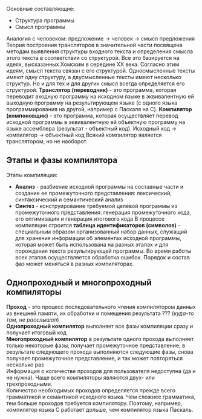 Основные составляющие:
- Структура программы 
- Смысл программы 
  
Аналогия с человеком: предложение → человек → смысл предложения
Теория построения трансляторов в значительной части посвящена методам выявления структуры входного текста и определения смысла этого текста в соответствии со структурой. Все это базируется на идеях, высказанных Хомским в середине XX века. Согласно этим идеям, смысл текста связан с его структурой. Односмысленные тексты имеют одну структуру, а двусмысленные тексты имеют несколько структур. Но и для тех и для других смысл всегда определяется его структурой.
**Транслятор (переводчик)** - это программа, которая переводит входную программу на исходном языке в эквивалентную ей выходную программу на результирующем языке (с одного языка программирования на другой, например с Паскаля на C).
**Компилятор (компоновщик)** - это программа, которая осуществляет перевод исходной программы в эквивалентную ей объектную программу на языке ассемблера (результат - объектный код).
Исходный код → компилятор → объектный код
Всякий компилятор является транслятором, но не наоборот.
## Этапы и фазы компилятора
Этапы компиляции:
- **Анализ** - разбиение исходной программы на составные части и создание ее промежуточного представления: лексический, синтаксический и семантический анализ
- **Синтез** - конструирование требуемой целевой программы из промежуточного представления: генерация промежуточного кода, его оптимизация и генерация итогового кода
В процессе компиляции строится **таблица идентификаторов (символов)** - специальным образом организованный набор данных, служащий для хранения информации об элементах исходной программы, которая может быть использована на разных этапах и для порождения текста результирующей программы. Во время работы всех этапов осуществляется обработка ошибок. Порядок и состав фаз может меняться в разных компиляторах.
## Однопроходный и многопроходный компиляторы
**Проход** - это процесс последовательного чтения компилятором данных из внешней памяти, их обработки и помещения результата ??? (*куда-то там, не расслышал*)  
**Однопроходный компилятор** выполняет все фазы компиляции сразу и получает итоговый код  
**Многопроходный компилятор** в результате одного прохода выполняет только некоторые фазы, получает промежуточное представление; в результате следующего прохода выполняются следующие фазы, снова получает промежуточное представление, и так может повторяться несколько раз  
Информация о количестве проходов для пользователя недоступна (да и не нужна). Чаще всего компиляторы являются двух- или трехпроходными.  
Количество необходимых проходов определяется прежде всего грамматикой и семантикой исходного языка. Чем сложнее грамматика, тем больше проходов требуется компилятору. Поэтому, например, компилятор языка C работает дольше, чем компилятор языка Паскаль.